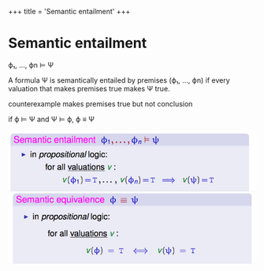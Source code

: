 +++
title = 'Semantic entailment'
+++
# Semantic entailment
ϕ₁, …, ϕn ⊨  Ψ

A formula Ψ is semantically entailed by premises (ϕ₁, …, ϕn) if every valuation that makes premises true makes Ψ true.

counterexample makes premises true but not conclusion

if ϕ ⊨ Ψ and Ψ ⊨ ϕ, ϕ ≡ Ψ

![Semantic entailment](11bb7fc4feb2fffc9faa39267a68a701.png)
![Semantic equivalence](b0e73f3474b3ae38b7ea5452e14d53e3.png)
